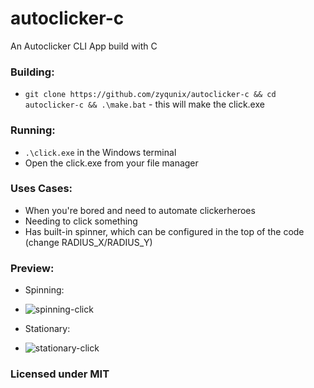 # autoclicker-c
An Autoclicker CLI App build with C

### Building:
  - `git clone https://github.com/zyqunix/autoclicker-c && cd autoclicker-c && .\make.bat` - this will make the click.exe
### Running:
  - `.\click.exe` in the Windows terminal
  - Open the click.exe from your file manager
### Uses Cases:
  - When you're bored and need to automate clickerheroes
  - Needing to click something
  - Has built-in spinner, which can be configured in the top of the code (change RADIUS_X/RADIUS_Y)
### Preview:
  - Spinning:
  - ![spinning-click](https://github.com/user-attachments/assets/41843f5b-c549-4aa3-9da5-790897777704)

  - Stationary:
  - ![stationary-click](https://github.com/user-attachments/assets/9fe42af9-321c-4e8e-a5e7-541cddef8e25)

### Licensed under MIT
